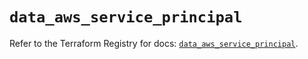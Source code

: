 # `data_aws_service_principal`

Refer to the Terraform Registry for docs: [`data_aws_service_principal`](https://registry.terraform.io/providers/hashicorp/aws/6.8.0/docs/data-sources/service_principal).
